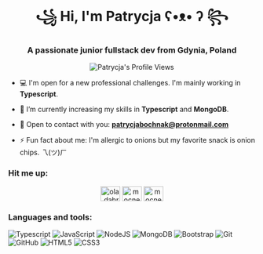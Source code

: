 <h1 align="center">꧁ Hi, I'm Patrycja ʕ•ᴥ• ʔ ꧂</h1>
<h3 align="center">A passionate junior fullstack dev from Gdynia, Poland</h3>

<div align="center">
<img src="https://komarev.com/ghpvc/?username=PatrycjaBochnak&style=flat-square&color=green" alt="Patrycja's Profile Views"/>

</div>

- 💻 I'm open for a new professional challenges. I'm mainly working in **Typescript**.

- 🥷 I’m currently increasing my skills in **Typescript** and **MongoDB**.

- 📩 Open to contact with you: **patrycjabochnak@protonmail.com**

- ⚡ Fun fact about me: I'm allergic to onions but my favorite snack is onion chips. 乁(ツ)ㄏ

<h3 align="left">Hit me up:</h3>
<p align="center">
<a href="https://fb.com/patkaoverdosee" target="blank"><img align="center" src="https://raw.githubusercontent.com/rahuldkjain/github-profile-readme-generator/master/src/images/icons/Social/facebook.svg" alt="ola.dabrowska.982" height="30" width="40" /></a>
<a href="https://instagram.com/doseofpatka" target="blank"><img align="center" src="https://raw.githubusercontent.com/rahuldkjain/github-profile-readme-generator/master/src/images/icons/Social/instagram.svg" alt="mocnezarcie" height="30" width="40" /></a>
<a href="https://www.linkedin.com/in/patrycja-bochnak-779a931a7/" target="blank"> <img align="center" src="https://raw.githubusercontent.com/rahuldkjain/github-profile-readme-generator/master/src/images/icons/Social/linkedin.svg" alt="mocnezarcie" height="30" width="40" /> </a>
</p>

<h3 align="left">Languages and tools:</h3>

![Typescript](https://img.shields.io/badge/-Typescript-black?style=flat-square&logo=typescript)  ![JavaScript](https://img.shields.io/badge/-JavaScript-black?style=flat-square&logo=javascript) ![NodeJS](https://img.shields.io/badge/-NodeJS-black?style=flat-square&logo=nodejs) ![MongoDB](https://img.shields.io/badge/-MongoDB-black?style=flat-square&logo=mongodb)  ![Bootstrap](https://img.shields.io/badge/-Bootstrap-563D7C?style=flat-square&logo=bootstrap) ![Git](https://img.shields.io/badge/-Git-black?style=flat-square&logo=git) ![GitHub](https://img.shields.io/badge/-GitHub-181717?style=flat-square&logo=github) ![HTML5](https://img.shields.io/badge/-HTML5-E34F26?style=flat-square&logo=html5&logoColor=white) ![CSS3](https://img.shields.io/badge/-CSS3-1572B6?style=flat-square&logo=css3)
